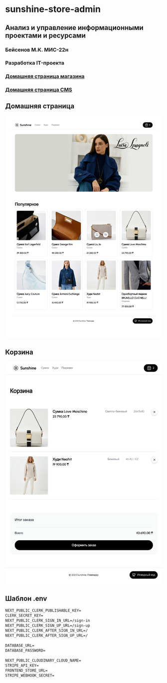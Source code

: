 # sunshine-store-admin

## Анализ и управление информационными проектами и ресурсами

### Бейсенов М.К. МИС-22н

### Разработка IT-проекта

### [Домашняя страница магазина](https://sunshine-pvl.vercel.app)

### [Домашняя страница CMS](https://sunshine-store-admin.vercel.app)

## Домашняя страница

![home-page](screenshots/home-page.jpg)

## Корзина

![cart-page](screenshots/cart-page.jpg)

## Шаблон .env  
```dotenv
NEXT_PUBLIC_CLERK_PUBLISHABLE_KEY=
CLERK_SECRET_KEY=
NEXT_PUBLIC_CLERK_SIGN_IN_URL=/sign-in
NEXT_PUBLIC_CLERK_SIGN_UP_URL=/sign-up
NEXT_PUBLIC_CLERK_AFTER_SIGN_IN_URL=/
NEXT_PUBLIC_CLERK_AFTER_SIGN_UP_URL=/

DATABASE_URL=
DATABASE_PASSWORD=

NEXT_PUBLIC_CLOUDINARY_CLOUD_NAME=
STRIPE_API_KEY=
FRONTEND_STORE_URL=
STRIPE_WEBHOOK_SECRET=
```
